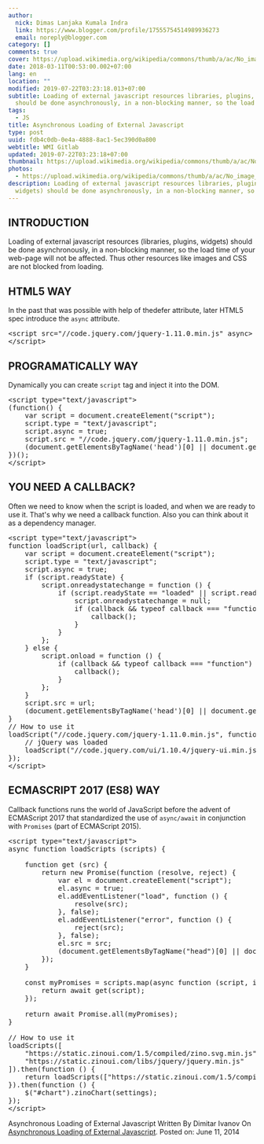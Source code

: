 ```yaml
---
author:
  nick: Dimas Lanjaka Kumala Indra
  link: https://www.blogger.com/profile/17555754514989936273
  email: noreply@blogger.com
category: []
comments: true
cover: https://upload.wikimedia.org/wikipedia/commons/thumb/a/ac/No_image_available.svg/2048px-No_image_available.svg.png
date: 2018-03-11T00:53:00.002+07:00
lang: en
location: ""
modified: 2019-07-22T03:23:18.013+07:00
subtitle: Loading of external javascript resources libraries, plugins, widgets)
  should be done asynchronously, in a non-blocking manner, so the load
tags:
  - JS
title: Asynchronous Loading of External Javascript
type: post
uuid: fdb4c0db-0e4a-4888-8ac1-5ec390d0a800
webtitle: WMI Gitlab
updated: 2019-07-22T03:23:18+07:00
thumbnail: https://upload.wikimedia.org/wikipedia/commons/thumb/a/ac/No_image_available.svg/2048px-No_image_available.svg.png
photos:
  - https://upload.wikimedia.org/wikipedia/commons/thumb/a/ac/No_image_available.svg/2048px-No_image_available.svg.png
description: Loading of external javascript resources libraries, plugins,
  widgets) should be done asynchronously, in a non-blocking manner, so the load
---
```


<h2>INTRODUCTION</h2><div>Loading of external javascript resources (libraries, plugins, widgets) should be done asynchronously, in a non-blocking manner, so the load time of your web-page will not be affected. Thus other resources like images and CSS are not blocked from loading.</div><h2>HTML5 WAY</h2><div>In the past that was possible with help of thedefer&nbsp;attribute, later HTML5 spec introduce the&nbsp;<code>async</code>&nbsp;attribute.</div><pre>&lt;script src="//code.jquery.com/jquery-1.11.0.min.js" async&gt;<br>&lt;/script&gt;</pre><h2>PROGRAMATICALLY WAY</h2><div>Dynamically you can create&nbsp;<code>script</code>&nbsp;tag and inject it into the DOM.</div><pre class="prettyprint lang-html">&lt;script type="text/javascript"&gt;<br>(function() {<br>    var script = document.createElement("script");<br>    script.type = "text/javascript";<br>    script.async = true;<br>    script.src = "//code.jquery.com/jquery-1.11.0.min.js";<br>    (document.getElementsByTagName('head')[0] || document.getElementsByTagName('body')[0]).appendChild(script);<br>})();<br>&lt;/script&gt;</pre><h2>YOU NEED A CALLBACK?</h2><div>Often we need to know when the script is loaded, and when we are ready to use it. That's why we need a callback function. Also you can think about it as a dependency manager.</div><pre class="prettyprint lang-html">&lt;script type="text/javascript"&gt;<br>function loadScript(url, callback) {<br>    var script = document.createElement("script");<br>    script.type = "text/javascript";<br>    script.async = true;<br>    if (script.readyState) {<br>        script.onreadystatechange = function () {<br>            if (script.readyState == "loaded" || script.readyState == "complete") {<br>                script.onreadystatechange = null;<br>                if (callback &amp;&amp; typeof callback === "function") {<br>                    callback();<br>                }<br>            }<br>        };<br>    } else {<br>        script.onload = function () {<br>            if (callback &amp;&amp; typeof callback === "function") {<br>                callback();<br>            }<br>        };<br>    }<br>    script.src = url;<br>    (document.getElementsByTagName('head')[0] || document.getElementsByTagName('body')[0]).appendChild(script);<br>}<br>// How to use it<br>loadScript("//code.jquery.com/jquery-1.11.0.min.js", function () {<br>    // jQuery was loaded<br>    loadScript("//code.jquery.com/ui/1.10.4/jquery-ui.min.js");<br>});<br>&lt;/script&gt;</pre><h2 id="ECMAScript2017">ECMASCRIPT 2017 (ES8) WAY</h2><div>Callback functions runs the world of JavaScript before the advent of ECMAScript 2017 that standardized the use of&nbsp;<code>async/await</code>&nbsp;in conjunction with&nbsp;<code>Promises</code>&nbsp;(part of ECMAScript 2015).</div><pre class="prettyprint">&lt;script type="text/javascript"&gt;<br>async function loadScripts (scripts) {<br>    <br>    function get (src) {<br>        return new Promise(function (resolve, reject) {<br>            var el = document.createElement("script");<br>            el.async = true;<br>            el.addEventListener("load", function () {<br>                resolve(src);<br>            }, false);<br>            el.addEventListener("error", function () {<br>                reject(src);<br>            }, false);<br>            el.src = src;<br>            (document.getElementsByTagName("head")[0] || document.getElementsByTagName("body")[0]).appendChild(el);<br>        });<br>    }<br><br>    const myPromises = scripts.map(async function (script, index) {<br>        return await get(script);<br>    });<br><br>    return await Promise.all(myPromises);<br>}<br><br>// How to use it<br>loadScripts([<br>    "https://static.zinoui.com/1.5/compiled/zino.svg.min.js",<br>    "https://static.zinoui.com/libs/jquery/jquery.min.js"<br>]).then(function () {<br>    return loadScripts(["https://static.zinoui.com/1.5/compiled/zino.chart.min.js"]);<br>}).then(function () {<br>    $("#chart").zinoChart(settings);<br>});<br>&lt;/script&gt;</pre><div>Asynchronous Loading of External Javascript Written By Dimitar Ivanov On <a href="https://zinoui.com/blog/asynchronous-loading-external-javascript" rel="noopener noreferer nofollow">Asynchronous Loading of External Javascript</a>. Posted on: June 11, 2014 </div><script>document.querySelectorAll("pre,code");
  pretext.forEach(function (el) {
    el.classList.toggle("notranslate", true);
  });</script><script>document.querySelectorAll("pre,code");
  pretext.forEach(function (el) {
    el.classList.toggle("notranslate", true);
  });</script><script>document.querySelectorAll("pre,code");
  pretext.forEach(function (el) {
    el.classList.toggle("notranslate", true);
  });</script>